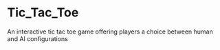 # Tic_Tac_Toe
An interactive tic tac toe game offering players a choice between human and AI configurations
